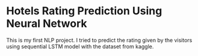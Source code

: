 # Hotels Rating Prediction Using Neural Network
This is my first NLP project. I tried to predict the rating given by the visitors using sequential LSTM model with the dataset from kaggle.
